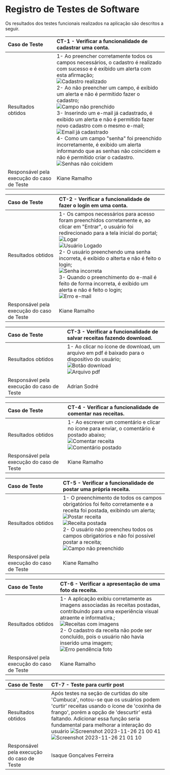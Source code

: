 # Registro de Testes de Software

Os resultados dos testes funcionais realizados na aplicação são descritos a seguir.

|Caso de Teste    | CT-1 - Verificar a funcionalidade de cadastrar uma conta. |
|:---|:---|
| Resultados obtidos | 1- Ao preencher corretamente todos os campos necessários,  o cadastro é realizado com sucesso e é exibido um alerta com esta afirmação;<br><img src="https://github.com/ICEI-PUC-Minas-PMV-ADS/pmv-ads-2023-2-e1-proj-web-t1-cumbuca/blob/main/documentos/img/Teste%201%20-%20Cadastro%20realizado.png?raw=true" alt="Cadastro realizado"><br> 2- Ao não preencher um campo, é exibido um alerta e não é permitido fazer o cadastro;<br><img src="https://github.com/ICEI-PUC-Minas-PMV-ADS/pmv-ads-2023-2-e1-proj-web-t1-cumbuca/blob/main/documentos/img/Teste%201%20-%20Alerta%20preencha%20este%20campo.png?raw=true" alt="Campo não prenchido"><br> 3- Inserindo um e-mail já cadastrado, é exibido um alerta e não é permitido fazer novo cadastro com o mesmo e-mail;<br><img src="https://github.com/ICEI-PUC-Minas-PMV-ADS/pmv-ads-2023-2-e1-proj-web-t1-cumbuca/blob/main/documentos/img/Teste%201%20-%20Alerta%20Email%20j%C3%A1%20cadastrado.png?raw=true" alt="Email já cadastrado"><br> 4- Como um campo "senha" foi preenchido incorretamente, é exibido um alerta informando que as senhas não coincidem e não é permitido criar o cadastro.<img src="https://github.com/ICEI-PUC-Minas-PMV-ADS/pmv-ads-2023-2-e1-proj-web-t1-cumbuca/blob/main/documentos/img/Teste%201%20-%20Alerta%20Senhas%20nao%20coicidem.png?raw=true" alt="Senhas não coicidem"> |
| Responsável pela execução do caso de Teste | Kiane Ramalho |

|Caso de Teste    | CT-2 - Verificar a funcionalidade de fazer o login em uma conta. |
|:---|:---|
| Resultados obtidos | 1- Os campos necessários para acesso foram preenchidos corretamente e, ao clicar em "Entrar", o usuário foi redirecionado para a tela inicial do portal;<br><img src="https://github.com/ICEI-PUC-Minas-PMV-ADS/pmv-ads-2023-2-e1-proj-web-t1-cumbuca/blob/main/documentos/img/Teste%20RF%2002_Autentica%C3%A7%C3%A3o%201%20%20-%20Logar%20no%20site.png?raw=true" alt="Logar"><br><img src="https://github.com/ICEI-PUC-Minas-PMV-ADS/pmv-ads-2023-2-e1-proj-web-t1-cumbuca/blob/main/documentos/img/Teste%20RF%2002_Autentica%C3%A7%C3%A3o%202%20%20-%20Usu%C3%A1rio%20Logado.png?raw=true" alt="Usuário Logado"><br> 2- O usuário preenchendo uma senha incorreta, é exibido o alterta e não é feito o login;<br><img src="https://github.com/ICEI-PUC-Minas-PMV-ADS/pmv-ads-2023-2-e1-proj-web-t1-cumbuca/blob/main/documentos/img/Teste%20RF%2002_Autentica%C3%A7%C3%A3o%201%20%20-%20Erro%20Senha.png?raw=true" alt="Senha incorreta"><br> 3- Quando o preenchimento do e-mail é feito de forma incorreta, é exibido um alerta e não é feito o login;<br><img src="https://github.com/ICEI-PUC-Minas-PMV-ADS/pmv-ads-2023-2-e1-proj-web-t1-cumbuca/blob/main/documentos/img/Teste%20RF%2002_Autentica%C3%A7%C3%A3o%201%20%20-%20Erro%20Email.png?raw=true" alt="Erro e-mail">|
| Responsável pela execução do caso de Teste | Kiane Ramalho |

|Caso de Teste    | CT-3 - Verificar a funcionalidade de salvar receitas fazendo download. |
|:---|:---|
| Resultados obtidos | 1- Ao clicar no ícone de download, um arquivo em pdf é baixado para o dispositivo do usuário;<br><img src="https://github.com/ICEI-PUC-Minas-PMV-ADS/pmv-ads-2023-2-e1-proj-web-t1-cumbuca/blob/main/documentos/img/Teste%20salvar%20receita.png?raw=true" alt="Botão download"><br><img src="https://github.com/ICEI-PUC-Minas-PMV-ADS/pmv-ads-2023-2-e1-proj-web-t1-cumbuca/blob/main/documentos/img/Arquivo%20pdf%20receita.png?raw=true" alt="Arquivo pdf">  |
| Responsável pela execução do caso de Teste | Adrian Sodré |

|Caso de Teste    | CT-4 - Verificar a funcionalidade de comentar nas receitas. |
|:---|:---|
| Resultados obtidos | 1- Ao escrever um comentário e clicar no ícone para enviar, o comentário é postado abaixo;<br><img src="https://github.com/ICEI-PUC-Minas-PMV-ADS/pmv-ads-2023-2-e1-proj-web-t1-cumbuca/blob/main/documentos/img/Teste%205%20Comentar%20Receita.png?raw=true" alt="Comentar receita"><br><img src="https://github.com/ICEI-PUC-Minas-PMV-ADS/pmv-ads-2023-2-e1-proj-web-t1-cumbuca/blob/main/documentos/img/Teste%205%20Coment%C3%A1rio%20postado.png?raw=true" alt="Comentário postado">|
| Responsável pela execução do caso de Teste | Kiane Ramalho |

|Caso de Teste    | CT-5 - Verificar a funcionalidade de postar uma própria receita. |
|:---|:---|
| Resultados obtidos | 1- O preenchimento de todos os campos obrigatórios foi feito corretamente e a receita foi postada, exibindo um alerta;<br><img src="https://github.com/ICEI-PUC-Minas-PMV-ADS/pmv-ads-2023-2-e1-proj-web-t1-cumbuca/blob/main/documentos/img/Teste%20Foto%20Receita%20sucesso.png?raw=true" alt="Postar receita"><br><img src="https://github.com/ICEI-PUC-Minas-PMV-ADS/pmv-ads-2023-2-e1-proj-web-t1-cumbuca/blob/main/documentos/img/Teste%20foto%20receita%20postada.png?raw=true" alt="Receita postada"><br> 2- O usuário não preencheu todos os campos obrigatórios e não foi possível postar a receita;<br><img src="https://github.com/ICEI-PUC-Minas-PMV-ADS/pmv-ads-2023-2-e1-proj-web-t1-cumbuca/blob/main/documentos/img/Teste%20foto%20campo%20n%C3%A3o%20preenchido.png?raw=true" alt="Campo não preenchido">|
| Responsável pela execução do caso de Teste | Kiane Ramalho |

|Caso de Teste    | CT-6 - Verificar a apresentação de uma foto da receita. |
|:---|:---|
| Resultados obtidos | 1- A aplicação exibiu corretamente as imagens associadas às receitas postadas, contribuindo para uma experiência visual atraente e informativa.;<br><img src="https://github.com/ICEI-PUC-Minas-PMV-ADS/pmv-ads-2023-2-e1-proj-web-t1-cumbuca/blob/main/documentos/img/Teste%20foto%20receitas%20com%20imagens.png?raw=true" alt="Receitas com imagens"><br> 2- O cadastro da receita não pode ser concluído, pois o usuário não havia inserido uma imagem;<br><img src="https://github.com/ICEI-PUC-Minas-PMV-ADS/pmv-ads-2023-2-e1-proj-web-t1-cumbuca/blob/main/documentos/img/Teste%20Foto%20Receita%20erro%20imagem.png?raw=true" alt="Erro pendência foto"> |
| Responsável pela execução do caso de Teste | Kiane Ramalho |

|Caso de Teste    | CT-7 - Teste para curtir post |
|:---|:---|
| Resultados obtidos | Após testes na seção de curtidas do site 'Cumbuca', notou-se que os usuários podem 'curtir' receitas usando o ícone de 'coxinha de frango', porém a opção de 'descurtir' está faltando. Adicionar essa função seria fundamental para melhorar a interação do usuário ![Screenshot 2023-11-26 21 00 41](https://github.com/ICEI-PUC-Minas-PMV-ADS/pmv-ads-2023-2-e1-proj-web-t1-cumbuca/assets/144537883/0993bf02-aba6-4135-af0f-e77a7bf74703)![Screenshot 2023-11-26 21 01 10](https://github.com/ICEI-PUC-Minas-PMV-ADS/pmv-ads-2023-2-e1-proj-web-t1-cumbuca/assets/144537883/2c29561b-ce92-4ab8-91ec-65f5924334c1)|
| Responsável pela execução do caso de Teste | Isaque Gonçalves Ferreira |

